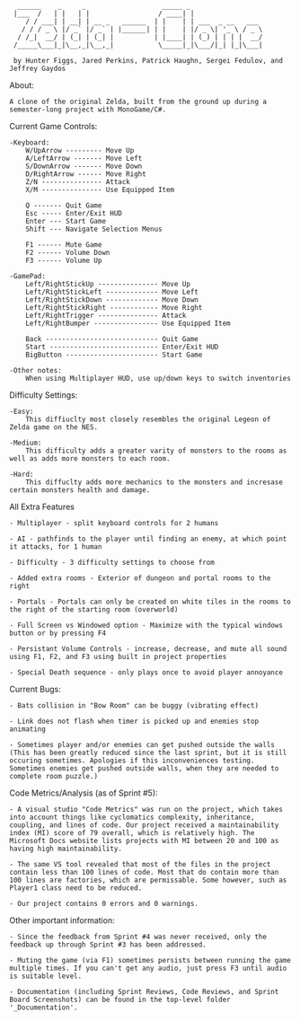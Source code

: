       ______    _     _                   _____ _                  
     |___  /   | |   | |                 / ____| |                 
        / / ___| | __| | __ _   ______  | |    | | ___  _ __   ___ 
       / / / _ \ |/ _` |/ _` | |______| | |    | |/ _ \| '_ \ / _ \
      / /_|  __/ | (_| | (_| |          | |____| | (_) | | | |  __/
     /_____\___|_|\__,_|\__,_|           \_____|_|\___/|_| |_|\___|
     
     by Hunter Figgs, Jared Perkins, Patrick Haughn, Sergei Fedulov, and Jeffrey Gaydos
     
About:

	A clone of the original Zelda, built from the ground up during a semester-long project with MonoGame/C#.

Current Game Controls: 	

	-Keyboard:
		W/UpArrow --------- Move Up
		A/LeftArrow ------- Move Left
		S/DownArrow ------- Move Down
		D/RightArrow ------ Move Right
		Z/N --------------- Attack
		X/M --------------- Use Equipped Item

		Q ------- Quit Game
		Esc ----- Enter/Exit HUD
		Enter --- Start Game
		Shift --- Navigate Selection Menus

		F1 ------ Mute Game
		F2 ------ Volume Down
		F3 ------ Volume Up

	-GamePad:
		Left/RightStickUp --------------- Move Up
		Left/RightStickLeft ------------- Move Left
		Left/RightStickDown ------------- Move Down
		Left/RightStickRight ------------ Move Right
		Left/RightTrigger --------------- Attack
		Left/RightBumper ---------------- Use Equipped Item

		Back ---------------------------- Quit Game
		Start --------------------------- Enter/Exit HUD
		BigButton ----------------------- Start Game

	-Other notes:
		When using Multiplayer HUD, use up/down keys to switch inventories


Difficulty Settings:

	-Easy:
		This diffiuclty most closely resembles the original Legeon of Zelda game on the NES.

	-Medium:
		This difficulty adds a greater varity of monsters to the rooms as well as adds more monsters to each room.

	-Hard:
		This diffuclty adds more mechanics to the monsters and incresase certain monsters health and damage.


All Extra Features

	- Multiplayer - split keyboard controls for 2 humans

	- AI - pathfinds to the player until finding an enemy, at which point it attacks, for 1 human

	- Difficulty - 3 difficulty settings to choose from

	- Added extra rooms - Exterior of dungeon and portal rooms to the right

	- Portals - Portals can only be created on white tiles in the rooms to the right of the starting room (overworld)

	- Full Screen vs Windowed option - Maximize with the typical windows button or by pressing F4

	- Persistant Volume Controls - increase, decrease, and mute all sound using F1, F2, and F3 using built in project properties

	- Special Death sequence - only plays once to avoid player annoyance


Current Bugs:

	- Bats collision in "Bow Room" can be buggy (vibrating effect)

	- Link does not flash when timer is picked up and enemies stop animating

	- Sometimes player and/or enemies can get pushed outside the walls (This has been greatly reduced since the last sprint, but it is still occuring sometimes. Apologies if this inconveniences testing. Sometimes enemies get pushed outside walls, when they are needed to complete room puzzle.)


Code Metrics/Analysis (as of Sprint #5):

	- A visual studio "Code Metrics" was run on the project, which takes into account things like cyclomatics complexity, inheritance, coupling, and lines of code. Our project received a maintainability index (MI) score of 79 overall, which is relatively high. The Microsoft Docs website lists projects with MI between 20 and 100 as having high maintainability.

	- The same VS tool revealed that most of the files in the project contain less than 100 lines of code. Most that do contain more than 100 lines are factories, which are permissable. Some however, such as Player1 class need to be reduced.

	- Our project contains 0 errors and 0 warnings.


Other important information:

	- Since the feedback from Sprint #4 was never received, only the feedback up through Sprint #3 has been addressed.

	- Muting the game (via F1) sometimes persists between running the game multiple times. If you can't get any audio, just press F3 until audio is suitable level.

	- Documentation (including Sprint Reviews, Code Reviews, and Sprint Board Screenshots) can be found in the top-level folder '_Documentation'.

